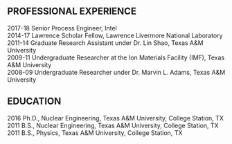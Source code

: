 ## PROFESSIONAL EXPERIENCE
<div class="box">
  <p>
2017-18    Senior Process Engineer, Intel <br />
2014-17    Lawrence Scholar Fellow, Lawrence Livermore National Laboratory <br />
2011-14    Graduate Research Assistant under Dr. Lin Shao, Texas A&M University <br />
2009-11    Undergraduate Researcher at the Ion Materials Facility (IMF), Texas A&M University <br />
2008-09    Undergraduate Researcher under Dr. Marvin L. Adams, Texas A&M University <br />
  </p>
</div>


## EDUCATION
<div class="box">
  <p>
2016		Ph.D., Nuclear Engineering, Texas A&M University, College Station, TX <br />
2011		B.S., Nuclear Engineering, Texas A&M University, College Station, TX <br />
2011		B.S., Physics, Texas A&M University, College Station, TX <br />
  </p>
</div>

